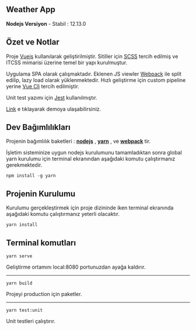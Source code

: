 
  
  

## **Weather App**
  

 **Nodejs Versiyon**  - Stabil : 12.13.0  
  

## **Özet ve Notlar**

 Proje [Vuejs](https://vuejs.org/)  kullanılarak geliştirilmiştir. Sitiller için [SCSS](https://sass-lang.com/) tercih edilmiş ve ITCSS mimarisi üzerine temel bir yapı kurulmuştur.


Uygulama SPA olarak çalışmaktadır. Eklenen JS viewler [Webpack](https://webpack.js.org/)  ile split edilip, lazy load olarak yüklenmektedir.  Hızlı geliştirme için custom pipeline yerine [Vue Cli](https://cli.vuejs.org/) tercih edilmiştir.

Unit test yazımı için [Jest](https://jestjs.io/) kullanılmıştır.

[Link](http://tiys.net/aydin/arcelik/#/) e tıklayarak demoya ulaşabilirsiniz.


 

## **Dev Bağımlılıkları**

  

Projenin bağımlılık baketleri : **[nodejs](https://nodejs.org/en/)** , **[yarn](https://yarnpkg.com/lang/en/)** , ve **[webpack](https://webpack.js.org/)** tir.

  

İşletim sisteminize uygun nodejs kurulumunu tamamladıktan sonra global yarn kurulumu için terminal ekranından aşağıdaki komutu çalıştırmanız gerekmektedir.

  

    npm install -g yarn

  
  
  

## **Projenin Kurulumu**

  

Kurulumu gerçekleştirmek için proje dizininde iken terminal ekranında aşağıdaki komutu çalıştırmanız yeterli olacaktır.

  

    yarn install

  

  

## **Terminal komutları**

  
 

    yarn serve

  

Geliştirme ortamını local:8080 portunuzdan ayağa kaldırır.

  

---

    yarn build

  

Projeyi production için paketler.

---

    yarn test:unit

  

Unit testleri çalıştırır.